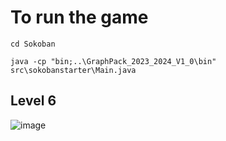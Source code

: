 # To run the game

```console
cd Sokoban

java -cp "bin;..\GraphPack_2023_2024_V1_0\bin" src\sokobanstarter\Main.java
```

## Level 6
![image](https://github.com/user-attachments/assets/ca633dc3-21e5-4e22-84f1-35d82dfc5a01)

